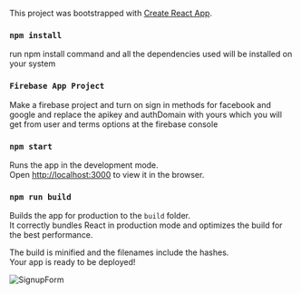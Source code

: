 This project was bootstrapped with [Create React App](https://github.com/facebook/create-react-app).


### `npm install`
run npm install command and all the dependencies used will be installed on your system

### `Firebase App Project`
 Make a firebase project and turn on sign in methods for facebook and google 
 and replace the apikey and authDomain with yours which you will get from user and terms
 options at the firebase console

### `npm start`

Runs the app in the development mode.<br />
Open [http://localhost:3000](http://localhost:3000) to view it in the browser.



 
### `npm run build`

Builds the app for production to the `build` folder.<br />
It correctly bundles React in production mode and optimizes the build for the best performance.

The build is minified and the filenames include the hashes.<br />
Your app is ready to be deployed!


![SignupForm](https://user-images.githubusercontent.com/53555131/94165563-fc0e2380-fea7-11ea-9795-2859e905fe36.png)

 
 
